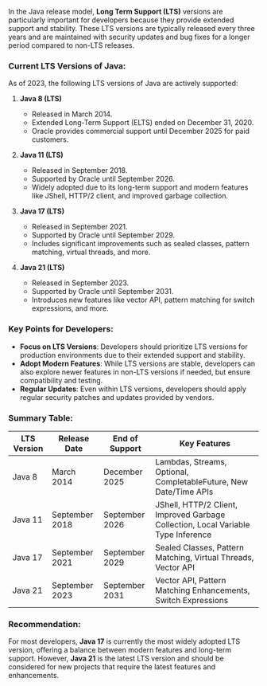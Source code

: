 In the Java release model, **Long Term Support (LTS)** versions are particularly important for developers because they provide extended support and stability. These LTS versions are typically released every three years and are maintained with security updates and bug fixes for a longer period compared to non-LTS releases.

### Current LTS Versions of Java:
As of 2023, the following LTS versions of Java are actively supported:

1. **Java 8 (LTS)**
   - Released in March 2014.
   - Extended Long-Term Support (ELTS) ended on December 31, 2020.
   - Oracle provides commercial support until December 2025 for paid customers.

2. **Java 11 (LTS)**
   - Released in September 2018.
   - Supported by Oracle until September 2026.
   - Widely adopted due to its long-term support and modern features like JShell, HTTP/2 client, and improved garbage collection.

3. **Java 17 (LTS)**
   - Released in September 2021.
   - Supported by Oracle until September 2029.
   - Includes significant improvements such as sealed classes, pattern matching, virtual threads, and more.

4. **Java 21 (LTS)**
   - Released in September 2023.
   - Supported by Oracle until September 2031.
   - Introduces new features like vector API, pattern matching for switch expressions, and more.

### Key Points for Developers:
- **Focus on LTS Versions**: Developers should prioritize LTS versions for production environments due to their extended support and stability.
- **Adopt Modern Features**: While LTS versions are stable, developers can also explore newer features in non-LTS versions if needed, but ensure compatibility and testing.
- **Regular Updates**: Even within LTS versions, developers should apply regular security patches and updates provided by vendors.

### Summary Table:
| **LTS Version** | **Release Date** | **End of Support** | **Key Features**                                                                 |
|------------------|-------------------|--------------------|----------------------------------------------------------------------------------|
| Java 8           | March 2014        | December 2025      | Lambdas, Streams, Optional, CompletableFuture, New Date/Time APIs                 |
| Java 11          | September 2018    | September 2026     | JShell, HTTP/2 Client, Improved Garbage Collection, Local Variable Type Inference |
| Java 17          | September 2021    | September 2029     | Sealed Classes, Pattern Matching, Virtual Threads, Vector API                     |
| Java 21          | September 2023    | September 2031     | Vector API, Pattern Matching Enhancements, Switch Expressions                     |

### Recommendation:
For most developers, **Java 17** is currently the most widely adopted LTS version, offering a balance between modern features and long-term support. However, **Java 21** is the latest LTS version and should be considered for new projects that require the latest features and enhancements.